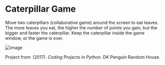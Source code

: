 # Caterpillar Game

Move two caterpillars (collaborative game) around the screen to eat leaves. The more leaves you eat, the higher the number of points you gain, but the bigger and faster the caterpillar. Keep the caterpillar inside the game window, or the game is over.

![image](https://github.com/AbrilDm14/Caterpillar_Game/assets/130613750/224ceb26-7431-40ad-b26a-594962a85ec7)

Project from: (2017). *Coding Projects in Python*. DK Penguin Random House. 
